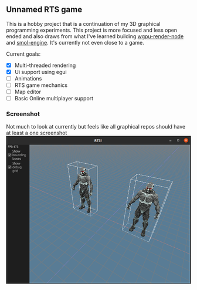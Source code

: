 
## Unnamed RTS game
This is a hobby project that is a continuation of my 3D graphical programming experiments. This project is more focused and less open ended and also draws from what I've learned building [wgpu-render-node](https://github.com/Nehliin/wgpu-render-node/blob/master/Cargo.toml) and [smol-engine](https://github.com/Nehliin/smol-engine). It's currently not even close to a game.


Current goals:
- [x] Multi-threaded rendering
- [x] Ui support using egui
- [ ] Animations
- [ ] RTS game mechanics
- [ ] Map editor
- [ ] Basic Online multiplayer support

### Screenshot
Not much to look at currently but feels like all graphical repos should have at least a one screenshot
![Alt text](rts.png?raw=true "A screenshot")